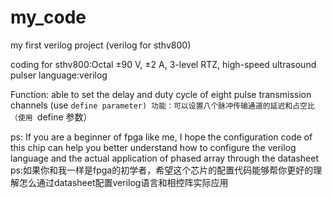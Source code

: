 # my_code
my first verilog project  (verilog for sthv800)

coding for sthv800:Octal ±90 V, ±2 A, 3-level RTZ, high-speed ultrasound pulser
language:verilog

Function: able to set the delay and duty cycle of eight pulse transmission channels (use `define parameter)
功能：可以设置八个脉冲传输通道的延迟和占空比（使用 `define 参数）

ps: If you are a beginner of fpga like me, I hope the configuration code of this chip can help you better understand how to configure the verilog language and the actual application of phased array through the datasheet
ps:如果你和我一样是fpga的初学者，希望这个芯片的配置代码能够帮你更好的理解怎么通过datasheet配置verilog语言和相控阵实际应用
